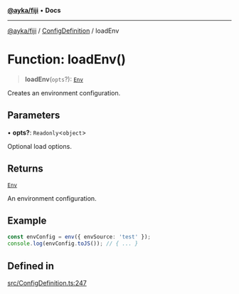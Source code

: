 [**@ayka/fiji**](../../../README.md) • **Docs**

***

[@ayka/fiji](../../../globals.md) / [ConfigDefinition](../README.md) / loadEnv

# Function: loadEnv()

> **loadEnv**(`opts`?): [`Env`](../../Env/classes/Env.md)

Creates an environment configuration.

## Parameters

• **opts?**: `Readonly`\<`object`\>

Optional load options.

## Returns

[`Env`](../../Env/classes/Env.md)

An environment configuration.

## Example

```ts
const envConfig = env({ envSource: 'test' });
console.log(envConfig.toJS()); // { ... }
```

## Defined in

[src/ConfigDefinition.ts:247](https://github.com/AndreyMork/fiji/blob/144c0091223d6b00e7f3dad83fbdc3098be7f48c/src/ConfigDefinition.ts#L247)
